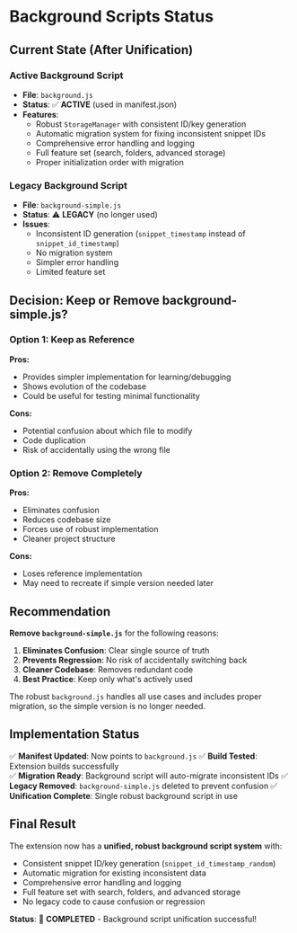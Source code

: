 # Background Scripts Status

## Current State (After Unification)

### Active Background Script
- **File**: `background.js`
- **Status**: ✅ **ACTIVE** (used in manifest.json)
- **Features**:
  - Robust `StorageManager` with consistent ID/key generation
  - Automatic migration system for fixing inconsistent snippet IDs
  - Comprehensive error handling and logging
  - Full feature set (search, folders, advanced storage)
  - Proper initialization order with migration

### Legacy Background Script  
- **File**: `background-simple.js`
- **Status**: ⚠️ **LEGACY** (no longer used)
- **Issues**:
  - Inconsistent ID generation (`snippet_timestamp` instead of `snippet_id_timestamp`)
  - No migration system
  - Simpler error handling
  - Limited feature set

## Decision: Keep or Remove background-simple.js?

### Option 1: Keep as Reference
**Pros:**
- Provides simpler implementation for learning/debugging
- Shows evolution of the codebase
- Could be useful for testing minimal functionality

**Cons:**
- Potential confusion about which file to modify
- Code duplication
- Risk of accidentally using the wrong file

### Option 2: Remove Completely
**Pros:**
- Eliminates confusion
- Reduces codebase size
- Forces use of robust implementation
- Cleaner project structure

**Cons:**
- Loses reference implementation
- May need to recreate if simple version needed later

## Recommendation

**Remove `background-simple.js`** for the following reasons:

1. **Eliminates Confusion**: Clear single source of truth
2. **Prevents Regression**: No risk of accidentally switching back
3. **Cleaner Codebase**: Removes redundant code
4. **Best Practice**: Keep only what's actively used

The robust `background.js` handles all use cases and includes proper migration, so the simple version is no longer needed.

## Implementation Status

✅ **Manifest Updated**: Now points to `background.js`
✅ **Build Tested**: Extension builds successfully  
✅ **Migration Ready**: Background script will auto-migrate inconsistent IDs
✅ **Legacy Removed**: `background-simple.js` deleted to prevent confusion
✅ **Unification Complete**: Single robust background script in use

## Final Result

The extension now has a **unified, robust background script system** with:
- Consistent snippet ID/key generation (`snippet_id_timestamp_random`)
- Automatic migration for existing inconsistent data
- Comprehensive error handling and logging
- Full feature set with search, folders, and advanced storage
- No legacy code to cause confusion or regression

**Status**: 🎉 **COMPLETED** - Background script unification successful!
